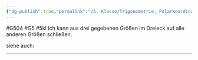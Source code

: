 ```yaml
---
{"dg-publish":true,"permalink":"/5. Klasse/Trigonometrie, Polarkoordinaten/Umkehraufgaben beim Dreieck/"}
---
```


#G504 #G5 #5kl
Ich kann aus drei gegebenen Größen im Dreieck auf alle anderen Größen schließen.

siehe auch:
___
